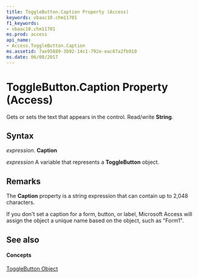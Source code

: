 ```yaml
---
title: ToggleButton.Caption Property (Access)
keywords: vbaac10.chm11701
f1_keywords:
- vbaac10.chm11701
ms.prod: access
api_name:
- Access.ToggleButton.Caption
ms.assetid: 7ae95889-3b92-14c1-792e-eac87a2fb910
ms.date: 06/08/2017
---
```



# ToggleButton.Caption Property (Access)

Gets or sets the text that appears in the control. Read/write **String**.


## Syntax

 _expression_. **Caption**

 _expression_ A variable that represents a **ToggleButton** object.


## Remarks

The **Caption** property is a string expression that can contain up to 2,048 characters.

If you don't set a caption for a form, button, or label, Microsoft Access will assign the object a unique name based on the object, such as "Form1".


## See also


#### Concepts


[ToggleButton Object](togglebutton-object-access.md)

